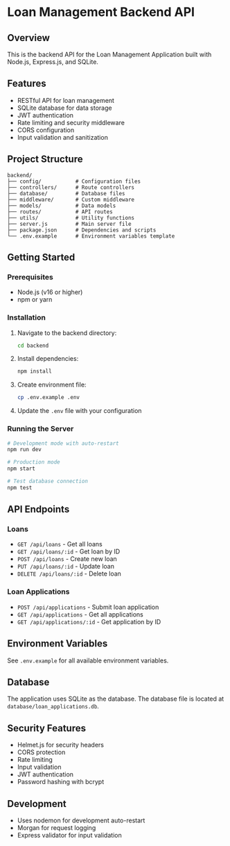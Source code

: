 # Loan Management Backend API

## Overview
This is the backend API for the Loan Management Application built with Node.js, Express.js, and SQLite.

## Features
- RESTful API for loan management
- SQLite database for data storage
- JWT authentication
- Rate limiting and security middleware
- CORS configuration
- Input validation and sanitization

## Project Structure
```
backend/
├── config/           # Configuration files
├── controllers/      # Route controllers
├── database/         # Database files
├── middleware/       # Custom middleware
├── models/           # Data models
├── routes/           # API routes
├── utils/            # Utility functions
├── server.js         # Main server file
├── package.json      # Dependencies and scripts
└── .env.example      # Environment variables template
```

## Getting Started

### Prerequisites
- Node.js (v16 or higher)
- npm or yarn

### Installation
1. Navigate to the backend directory:
   ```bash
   cd backend
   ```

2. Install dependencies:
   ```bash
   npm install
   ```

3. Create environment file:
   ```bash
   cp .env.example .env
   ```

4. Update the `.env` file with your configuration

### Running the Server
```bash
# Development mode with auto-restart
npm run dev

# Production mode
npm start

# Test database connection
npm test
```

## API Endpoints

### Loans
- `GET /api/loans` - Get all loans
- `GET /api/loans/:id` - Get loan by ID
- `POST /api/loans` - Create new loan
- `PUT /api/loans/:id` - Update loan
- `DELETE /api/loans/:id` - Delete loan

### Loan Applications
- `POST /api/applications` - Submit loan application
- `GET /api/applications` - Get all applications
- `GET /api/applications/:id` - Get application by ID

## Environment Variables
See `.env.example` for all available environment variables.

## Database
The application uses SQLite as the database. The database file is located at `database/loan_applications.db`.

## Security Features
- Helmet.js for security headers
- CORS protection
- Rate limiting
- Input validation
- JWT authentication
- Password hashing with bcrypt

## Development
- Uses nodemon for development auto-restart
- Morgan for request logging
- Express validator for input validation